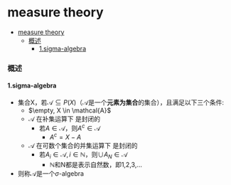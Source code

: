 # measure theory


<!-- @import "[TOC]" {cmd="toc" depthFrom=1 depthTo=6 orderedList=false} -->

<!-- code_chunk_output -->

- [measure theory](#measure-theory)
    - [概述](#概述)
      - [1.sigma-algebra](#1sigma-algebra)

<!-- /code_chunk_output -->


### 概述

#### 1.sigma-algebra

* 集合X，若$\mathcal{A}\subseteq P(X)$（$\mathcal{A}$是一个**元素为集合**的集合），且满足以下三个条件:
    * $\empty, X \in \mathcal{A}$
    * $\mathcal{A}$ 在补集运算下 是封闭的
        * 若$A\in\mathcal{A}$，则$A^c\in\mathcal{A}$
            * $A^c=X-A$
    * $\mathcal{A}$ 在可数个集合的并集运算下 是封闭的
        * 若$A_i\in\mathcal{A}, i\in\mathbb{N}$，则$\cup{A_N}\in\mathcal{A}$ 
            * $\mathbb{N}$和N都是表示自然数，即1,2,3,...
* 则称$\mathcal{A}$是一个$\sigma$-algebra